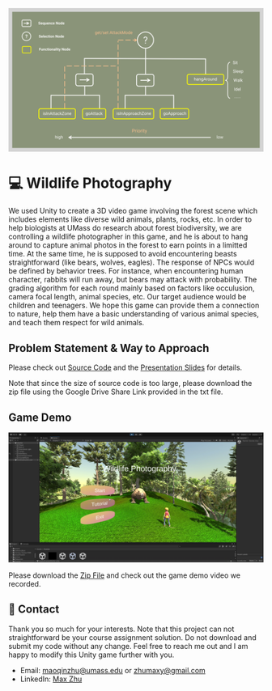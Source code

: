![DTree](https://github.com/MaxyZhu75/Wildlife-Photography/blob/main/summary/DTree.jpg)




# 💻 Wildlife Photography
We used Unity to create a 3D video game involving the forest scene which includes elements like diverse wild animals, plants, rocks, etc. In order to help biologists at UMass do research about forest biodiversity, we are controlling a wildlife photographer in this game, and he is about to hang around to capture animal photos in the forest to earn points in a limitted time. At the same time, he is supposed to avoid encountering beasts straightforward (like bears, wolves, eagles). The response of NPCs would be defined by behavior trees. For instance, when encountering human character, rabbits will run away, but bears may attack with probability. The grading algorithm for each round mainly based on factors like occulusion, camera focal length, animal species, etc. Our target audience would be children and teenagers. We hope this game can provide them a connection to nature, help them have a basic understanding of various animal species, and teach them respect for wild animals.




## Problem Statement & Way to Approach
Please check out [Source Code](https://github.com/MaxyZhu75/Wildlife-Photography/blob/main/code/code.txt) and the [Presentation Slides](https://github.com/MaxyZhu75/Wildlife-Photography/blob/main/summary/Presentation%20Slides.pptx) for details.



Note that since the size of source code is too large, please download the zip file using the Google Drive Share Link provided in the txt file.




## Game Demo
![Menu](https://github.com/MaxyZhu75/Wildlife-Photography/blob/main/summary/Menu.png)



Please download the [Zip File](https://github.com/MaxyZhu75/Wildlife-Photography/blob/main/code/code.txt) and check out the game demo video we recorded.




## :calling: Contact
Thank you so much for your interests. Note that this project can not straightforward be your course assignment solution. Do not download and submit my code without any change. Feel free to reach me out and I am happy to modify this Unity game further with you.
* Email: maoqinzhu@umass.edu or zhumaxy@gmail.com
* LinkedIn: [Max Zhu](https://www.linkedin.com/in/maoqin-zhu/)
